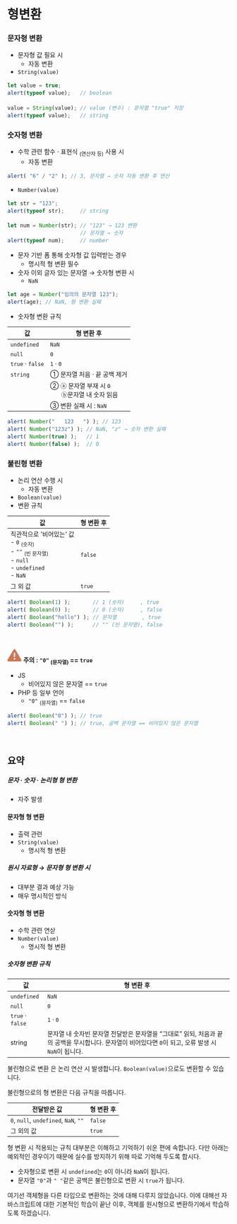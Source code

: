 형변환
=====

### 문자형 변환
- 문자형 값 필요 시
  - 자동 변환
- `String(value)`
```javascript
let value = true;
alert(typeof value);   // boolean

value = String(value); // value (변수) : 문자열 "true" 저장
alert(typeof value);   // string
```

### 숫자형 변환
- 수학 관련 함수 · 표현식 <sub>(연산자 등)</sub> 사용 시
  - 자동 변환
```javascript
alert( "6" / "2" ); // 3, 문자열 → 숫자 자동 변환 후 연산
```
- `Number(value)`
```javascript
let str = "123";
alert(typeof str);     // string

let num = Number(str); // "123" → 123 변환
                       // 문자열 → 숫자
alert(typeof num);     // number
```
- 문자 기반 폼 통해 숫자형 값 입력받는 경우
  - 명시적 형 변환 필수
- 숫자 이외 글자 있는 문자열 → 숫자형 변환 시
  - `NaN`
```javascript
let age = Number("임의의 문자열 123");
alert(age); // NaN, 형 변환 실패
```
- 숫자형 변환 규칙

|값|형 변환 후|
|---|---|
|`undefined`|`NaN`|
|`null`|`0`|
|`true` · `false`|`1` · `0`|
|`string`| ① 문자열 처음 · 끝 공백 제거|
||② ⓐ 문자열 부재 시 `0`<br />　&nbsp;&nbsp;&nbsp;ⓑ문자열 내 숫자 읽음|
||③ 변환 실패 시 : `NaN`|

```javascript
alert( Number("   123   ") ); // 123
alert( Number("123z") ); // NaN, "z" → 숫자 변환 실패
alert( Number(true) );   // 1
alert( Number(false) );  // 0
```
### 불린형 변환
- 논리 연산 수행 시
  - 자동 변환
- `Boolean(value)`
- 변환 규칙

|값|형 변환 후|
|---|---|
|직관적으로 '비어있는' 값<br />- `0` <sub>(숫자)</sub><br /> - `""` <sub>(빈 문자열)</sub><br /> - `null` <br /> - `undefined`<br /> - `NaN`|`false`|
|그 외 값|`true`|

```javascript
alert( Boolean(1) );       // 1 (숫자)     , true
alert( Boolean(0) );       // 0 (숫자)     , false
alert( Boolean("hello") ); // 문자열        , true
alert( Boolean("") );      // "" (빈 문자열), false
```

<br />

<img class="icon" src="../../images/commons/icons/triangle-exclamation-solid.svg" /> **주의 : `"0"` <sub>(문자열)</sub> == `true`**

- JS
  - 비어있지 않은 문자열 == `true`
- PHP 등 일부 언어
  - `"0"` <sub>(문자열)</sub> == `false`
```javascript
alert( Boolean("0") ); // true
alert( Boolean(" ") ); // true, 공백 문자열 == 비어있지 않은 문자열
```

<br />

## 요약

##### 문자 · 숫자 · 논리형 형 변환
- 자주 발생

#### 문자형 형 변환
- 출력 관련
- `String(value)`
  - 명시적 형 변환

##### 원시 자료형 → 문자형 형 변환 시
- 대부분 결과 예상 가능
- 매우 명시적인 방식

#### 숫자형 형 변환
- 수학 관련 연삳
- `Number(value)`
  - 명시적 형 변환

##### 숫자형 변환 규칙

|값|형 변환 후|
|---|---|
|`undefined`|`NaN`|
|`null`|`0`|
|`true` · `false`|`1` · `0`|
|string|문자열 내 숫자빈 문자열 전달받은 문자열을 “그대로” 읽되, 처음과 끝의 공백을 무시합니다. 문자열이 비어있다면 `0`이 되고, 오류 발생 시 `NaN`이 됩니다.|

 불린형으로 변환 은 논리 연산 시 발생합니다. `Boolean(value)`으로도 변환할 수 있습니다.

불린형으로의 형 변환은 다음 규칙을 따릅니다.

|전달받은 값|형 변환 후|
|---|---|
|`0`, `null`, `undefined`, `NaN`, `""`|`false`|
|그 외의 값|`true`|


형 변환 시 적용되는 규칙 대부분은 이해하고 기억하기 쉬운 편에 속합니다. 다만 아래는 예외적인 경우이기 때문에 실수를 방지하기 위해 따로 기억해 두도록 합시다.
- 숫자형으로 변환 시 `undefined`는 `0`이 아니라 `NaN`이 됩니다.
- 문자열 `"0"`과 `" "`같은 공백은 불린형으로 변환 시 `true`가 됩니다.

여기선 객체형을 다른 타입으로 변환하는 것에 대해 다루지 않았습니다. 이에 대해선 자바스크립트에 대한 기본적인 학습이 끝난 이후, 객체를 원시형으로 변환하기에서 학습하도록 하겠습니다.
